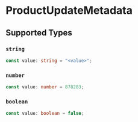 # ProductUpdateMetadata


## Supported Types

### `string`

```typescript
const value: string = "<value>";
```

### `number`

```typescript
const value: number = 878283;
```

### `boolean`

```typescript
const value: boolean = false;
```

